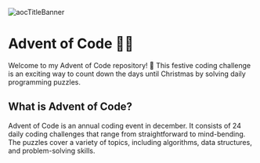 ![aocTitleBanner](https://github.com/JOMI195/aoc/assets/57303615/1f91e488-45ad-4e17-88d2-3505de6ab657)

# Advent of Code 🎄🌟

Welcome to my Advent of Code repository! 🚀 This festive coding challenge is an exciting way to count down the days until Christmas by solving daily programming puzzles.

## What is Advent of Code?

Advent of Code is an annual coding event in december. It consists of 24 daily coding challenges that range from straightforward to mind-bending. The puzzles cover a variety of topics, including algorithms, data structures, and problem-solving skills.
